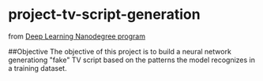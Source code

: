 # project-tv-script-generation
from [Deep Learning Nanodegree program](https://www.udacity.com/course/deep-learning-nanodegree--nd101)

##Objective
The objective of this project is to build a neural network generationg "fake" TV script based on the patterns the model recognizes in a training dataset.
